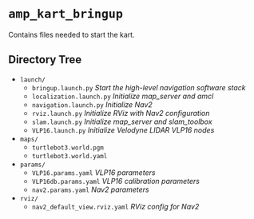 # `amp_kart_bringup`

Contains files needed to start the kart.

## Directory Tree

<!-- directory-tree-check-start -->

- `launch/`
  - `bringup.launch.py` _Start the high-level navigation software stack_
  - `localization.launch.py` _Initialize map_server and amcl_
  - `navigation.launch.py` _Initialize Nav2_
  - `rviz.launch.py` _Initialize RViz with Nav2 configuration_
  - `slam.launch.py` _Initialize map_server and slam_toolbox_
  - `VLP16.launch.py` _Initialize Velodyne LIDAR VLP16 nodes_
- `maps/`
  - `turtlebot3.world.pgm`
  - `turtlebot3.world.yaml`
- `params/`
  - `VLP16.params.yaml` _VLP16 parameters_
  - `VLP16db.params.yaml` _VLP16 calibration parameters_
  - `nav2.params.yaml` _Nav2 parameters_
- `rviz/`
  - `nav2_default_view.rviz.yaml` _RViz config for Nav2_

<!-- directory-tree-check-end -->
